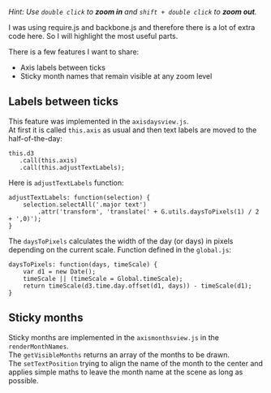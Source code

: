 *Hint: Use `double click` to **zoom in** and `shift + double click` to **zoom out**.*


I was using require.js and backbone.js and therefore there is a lot of extra code here.
So I will highlight the most useful parts.

There is a few features I want to share:  

 * Axis labels between ticks
 * Sticky month names that remain visible at any zoom level
 
Labels between ticks
---
This feature was implemented in the `axisdaysview.js`.  
At first it is called `this.axis` as usual and then text labels are moved to the half-of-the-day:

    this.d3
       .call(this.axis)
       .call(this.adjustTextLabels);

Here is `adjustTextLabels` function:

    adjustTextLabels: function(selection) {
        selection.selectAll('.major text')
            .attr('transform', 'translate(' + G.utils.daysToPixels(1) / 2 + ',0)');
    }

The `daysToPixels` calculates the width of the day (or days) in pixels depending on the current scale. Function defined in the `global.js`:
    
    daysToPixels: function(days, timeScale) {
        var d1 = new Date();
        timeScale || (timeScale = Global.timeScale);
        return timeScale(d3.time.day.offset(d1, days)) - timeScale(d1);
    }

Sticky months
---
Sticky months are implemented in the `axismonthsview.js` in the `renderMonthNames`.  
The `getVisibleMonths` returns an array of the months to be drawn.  
The `setTextPosition` trying to align the name of the month to the center and applies simple maths to leave the month name at the scene as long as possible.
